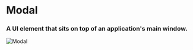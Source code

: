 # Modal
### A UI element that sits on top of an application's main window.

![Modal](https://user-images.githubusercontent.com/97234029/158460312-74a97c2b-4d21-45a0-9b64-8fd5c7aa79fc.jpg)
